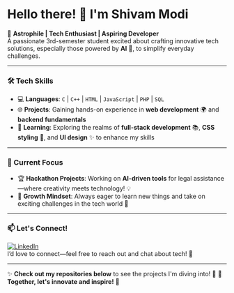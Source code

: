 # Hello there! 👋 I'm **Shivam Modi**

🌌 **Astrophile | Tech Enthusiast | Aspiring Developer**  
A passionate 3rd-semester student excited about crafting innovative tech solutions, especially those powered by **AI** 🤖, to simplify everyday challenges.

---

### 🛠️ Tech Skills
- 💻 **Languages**: `C` | `C++` | `HTML` | `JavaScript` | `PHP` | `SQL`
- 🌐 **Projects**: Gaining hands-on experience in **web development** 🌍 and **backend fundamentals**
- 🎨 **Learning**: Exploring the realms of **full-stack development** 📚, **CSS styling** 🎨, and **UI design** ✨ to enhance my skills

---

### 🚀 Current Focus
- 🏆 **Hackathon Projects**: Working on **AI-driven tools** for legal assistance—where creativity meets technology! 💡
- 🌱 **Growth Mindset**: Always eager to learn new things and take on exciting challenges in the tech world 🌟

---

### 📫 Let's Connect!
[![LinkedIn](https://img.shields.io/badge/LinkedIn-Connect-blue?style=flat&logo=linkedin)](https://www.linkedin.com/in/shivam-modi-59bba828a)  
I’d love to connect—feel free to reach out and chat about tech! 💬

---

✨ **Check out my repositories below** to see the projects I'm diving into! 🚀
🌟 **Together, let's innovate and inspire!** 🌟

